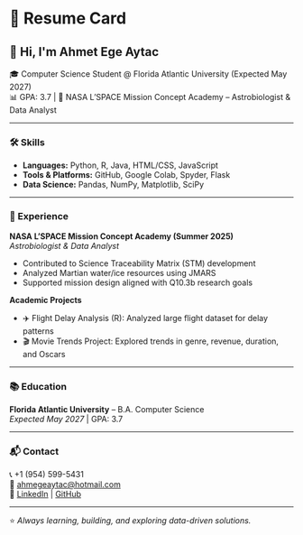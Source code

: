 # 💼 Resume Card

## 👋 Hi, I'm Ahmet Ege Aytac  
🎓 Computer Science Student @ Florida Atlantic University (Expected May 2027)  
📊 GPA: 3.7 | 🚀 NASA L’SPACE Mission Concept Academy – Astrobiologist & Data Analyst  

---

### 🛠 Skills
- **Languages:** Python, R, Java, HTML/CSS, JavaScript  
- **Tools & Platforms:** GitHub, Google Colab, Spyder, Flask  
- **Data Science:** Pandas, NumPy, Matplotlib, SciPy  

---

### 📂 Experience
**NASA L’SPACE Mission Concept Academy (Summer 2025)**  
*Astrobiologist & Data Analyst*  
- Contributed to Science Traceability Matrix (STM) development  
- Analyzed Martian water/ice resources using JMARS  
- Supported mission design aligned with Q10.3b research goals  

**Academic Projects**  
- ✈️ Flight Delay Analysis (R): Analyzed large flight dataset for delay patterns  
- 🎬 Movie Trends Project: Explored trends in genre, revenue, duration, and Oscars  

---

### 📚 Education
**Florida Atlantic University** – B.A. Computer Science  
*Expected May 2027* | GPA: 3.7  

---

### 📬 Contact
📞 +1 (954) 599-5431  
📧 [ahmegeaytac@hotmail.com](mailto:ahmegeaytac@hotmail.com)  
🔗 [LinkedIn](https://www.linkedin.com/in/ahmetegeaytac) | [GitHub](https://github.com/ege-boop)  

---

⭐ *Always learning, building, and exploring data-driven solutions.*
